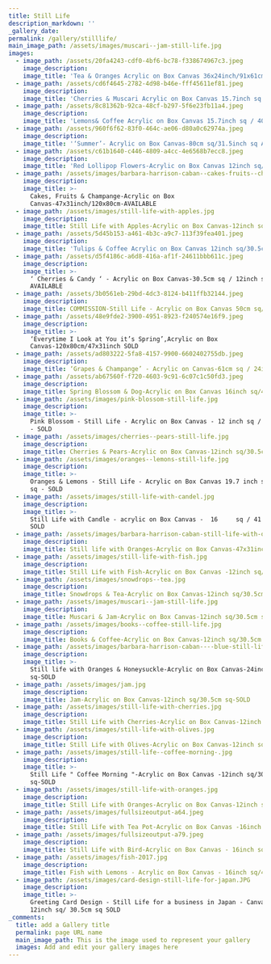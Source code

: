 ```yaml
---
title: Still Life
description_markdown: ''
_gallery_date:
permalink: /gallery/stilllife/
main_image_path: /assets/images/muscari--jam-still-life.jpg
images:
  - image_path: /assets/20fa4243-cdf0-4bf6-bc78-f338674967c3.jpeg
    image_description:
    image_title: 'Tea & Oranges Acrylic on Box Canvas 36x24inch/91x61cm AVAILABLE '
  - image_path: /assets/cd6f4645-2782-4d98-b46e-fff45611ef81.jpeg
    image_description:
    image_title: 'Cherries & Muscari Acrylic on Box Canvas 15.7inch sq / 40cm sq AVAILABLE '
  - image_path: /assets/8c81362b-92ca-48cf-b297-5f6e23fb11a4.jpeg
    image_description:
    image_title: 'Lemons& Coffee Acrylic on Box Canvas 15.7inch sq / 40cm sq AVAILABLE '
  - image_path: /assets/960f6f62-83f0-464c-ae06-d80a0c62974a.jpeg
    image_description:
    image_title: '‘Summer’- Acrylic on Box Canvas-80cm sq/31.5inch sq AVAILABLE '
  - image_path: /assets/c61b1640-c446-4809-a4cc-4e6568b7ecc8.jpeg
    image_description:
    image_title: 'Red Lollipop Flowers-Acrylic on Box Canvas 12inch sq/30.5cm sq AVAILABLE '
  - image_path: /assets/images/barbara-harrison-caban--cakes-fruits--champange.jpg
    image_description:
    image_title: >-
      Cakes, Fruits & Champange-Acrylic on Box
      Canvas-47x31inch/120x80cm-AVAILABLE
  - image_path: /assets/images/still-life-with-apples.jpg
    image_description:
    image_title: Still Life with Apples-Acrylic on Box Canvas-12inch sq/30.5cm sq-AVAILABLE
  - image_path: /assets/5d45b153-a461-4b3c-a9c7-113f39fea401.jpeg
    image_description:
    image_title: 'Tulips & Coffee Acrylic on Box Canvas 12inch sq/30.5cmsq AVAILABLE '
  - image_path: /assets/d5f4186c-a6d8-416a-af1f-24611bbb611c.jpeg
    image_description:
    image_title: >-
      ‘ Cherries & Candy ‘ - Acrylic on Box Canvas-30.5cm sq / 12inch sq
      AVAILABLE 
  - image_path: /assets/3b0561eb-29bd-4dc3-8124-b411ffb32144.jpeg
    image_description:
    image_title: COMMISSION-Still Life - Acrylic on Box Canvas 50cm sq/19.7inch sq SOLD
  - image_path: /assets/48e9fde2-3900-4951-8923-f240574e16f9.jpeg
    image_description:
    image_title: >-
      ‘Everytime I Look at You it’s Spring’,Acrylic on Box
      Canvas-120x80cm/47x31inch SOLD 
  - image_path: /assets/ad803222-5fa8-4157-9900-6602402755db.jpeg
    image_description:
    image_title: ‘Grapes & Champange’ - Acrylic on Canvas-61cm sq / 24inch sq SOLD
  - image_path: /assets/ab67560f-f720-4603-9c91-6c07c1c50fd3.jpeg
    image_description:
    image_title: Spring Blossom & Dog-Acrylic on Box Canvas 16inch sq/41cm sq SOLD
  - image_path: /assets/images/pink-blossom-still-life.jpg
    image_description:
    image_title: >-
      Pink Blossom - Still Life - Acrylic on Box Canvas - 12 inch sq / 30.5cm sq
      - SOLD
  - image_path: /assets/images/cherries--pears-still-life.jpg
    image_description:
    image_title: Cherries & Pears-Acrylic on Box Canvas-12inch sq/30.5cm sq-SOLD
  - image_path: /assets/images/oranges--lemons-still-life.jpg
    image_description:
    image_title: >-
      Oranges & Lemons - Still Life - Acrylic on Box Canvas 19.7 inch sq / 50 cm
      sq - SOLD
  - image_path: /assets/images/still-life-with-candel.jpg
    image_description:
    image_title: >-
      Still Life with Candle - acrylic on Box Canvas -  16     sq / 41 cm sq -
      SOLD
  - image_path: /assets/images/barbara-harrison-caban-still-life-with-oranges.jpg
    image_description:
    image_title: Still life with Oranges-Acrylic on Box Canvas-47x31inch/120x80cm-SOLD
  - image_path: /assets/images/still-life-with-fish.jpg
    image_description:
    image_title: Still Life with Fish-Acrylic on Box Canvas -12inch sq/30.5cm sq-SOLD
  - image_path: /assets/images/snowdrops--tea.jpg
    image_description:
    image_title: Snowdrops & Tea-Acrylic on Box Canvas-12inch sq/30.5cm sq-SOLD
  - image_path: /assets/images/muscari--jam-still-life.jpg
    image_description:
    image_title: Muscari & Jam-Acrylic on Box Canvas-12inch sq/30.5cm sq-SOLD
  - image_path: /assets/images/books--coffee-still-life.jpg
    image_description:
    image_title: Books & Coffee-Acrylic on Box Canvas-12inch sq/30.5cm sq-SOLD
  - image_path: /assets/images/barbara-harrison-caban----blue-still-life--oxford-city.jpg
    image_description:
    image_title: >-
      Still life with Oranges & Honeysuckle-Acrylic on Box Canvas-24inch sq/61cm
      sq-SOLD
  - image_path: /assets/images/jam.jpg
    image_description:
    image_title: Jam-Acrylic on Box Canvas-12inch sq/30.5cm sq-SOLD
  - image_path: /assets/images/still-life-with-cherries.jpg
    image_description:
    image_title: Still Life with Cherries-Acrylic on Box Canvas-12inch sq / 30.5cm sq-SOLD
  - image_path: /assets/images/still-life-with-olives.jpg
    image_description:
    image_title: Still Life with Olives-Acrylic on Box Canvas-12inch sq/30.5cm sq - SOLD
  - image_path: /assets/images/still-life--coffee-morning-.jpg
    image_description:
    image_title: >-
      Still Life " Coffee Morning "-Acrylic on Box Canvas -12inch sq/30.5cm
      sq-SOLD
  - image_path: /assets/images/still-life-with-oranges.jpg
    image_description:
    image_title: Still Life with Oranges-Acrylic on Box Canvas-12inch sq/30.5cm sq - SOLD
  - image_path: /assets/images/fullsizeoutput-a64.jpeg
    image_description:
    image_title: Still Life with Tea Pot-Acrylic on Box Canvas -16inch sq/40.5cm sq- SOLD
  - image_path: /assets/images/fullsizeoutput-a79.jpeg
    image_description:
    image_title: Still Life with Bird-Acrylic on Box Canvas - 16inch sq/40.5cm sq - SOLD
  - image_path: /assets/images/fish-2017.jpg
    image_description:
    image_title: Fish with Lemons - Acrylic on Box Canvas - 16inch sq/40.5cm sq - SOLD
  - image_path: /assets/images/card-design-still-life-for-japan.JPG
    image_description:
    image_title: >-
      Greeting Card Design - Still Life for a business in Japan - Canvas Paper
      12inch sq/ 30.5cm sq SOLD
_comments:
  title: add a Gallery title
  permalink: page URL name
  main_image_path: This is the image used to represent your gallery
  images: Add and edit your gallery images here
---
```

